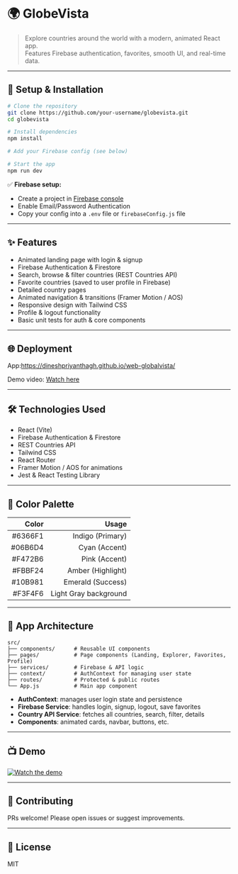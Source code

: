 # 🌍 GlobeVista

> Explore countries around the world with a modern, animated React app.  
> Features Firebase authentication, favorites, smooth UI, and real-time data.

---

## 🚀 Setup & Installation

```bash
# Clone the repository
git clone https://github.com/your-username/globevista.git
cd globevista

# Install dependencies
npm install

# Add your Firebase config (see below)

# Start the app
npm run dev
````

✅ **Firebase setup:**

* Create a project in [Firebase console](https://console.firebase.google.com/)
* Enable Email/Password Authentication
* Copy your config into a `.env` file or `firebaseConfig.js` file

---

## ✨ Features

* Animated landing page with login & signup
* Firebase Authentication & Firestore
* Search, browse & filter countries (REST Countries API)
* Favorite countries (saved to user profile in Firebase)
* Detailed country pages
* Animated navigation & transitions (Framer Motion / AOS)
* Responsive design with Tailwind CSS
* Profile & logout functionality
* Basic unit tests for auth & core components

---

## 🌐 Deployment

App:https://dineshpriyanthagh.github.io/web-globalvista/

Demo video: [Watch here](https://www.youtube.com/watch?v=JuJbKa30rQc)

---

## 🛠 Technologies Used

* React (Vite)
* Firebase Authentication & Firestore
* REST Countries API
* Tailwind CSS
* React Router
* Framer Motion / AOS for animations
* Jest & React Testing Library

---

## 🎨 Color Palette

|   Color |                 Usage |
| ------: | --------------------: |
| #6366F1 |      Indigo (Primary) |
| #06B6D4 |         Cyan (Accent) |
| #F472B6 |         Pink (Accent) |
| #FBBF24 |     Amber (Highlight) |
| #10B981 |     Emerald (Success) |
| #F3F4F6 | Light Gray background |

---

## 🧩 App Architecture

```plaintext
src/
├── components/      # Reusable UI components
├── pages/           # Page components (Landing, Explorer, Favorites, Profile)
├── services/        # Firebase & API logic
├── context/         # AuthContext for managing user state
├── routes/          # Protected & public routes
└── App.js           # Main app component
```

* **AuthContext**: manages user login state and persistence
* **Firebase Service**: handles login, signup, logout, save favorites
* **Country API Service**: fetches all countries, search, filter, details
* **Components**: animated cards, navbar, buttons, etc.

---

## 📺 Demo

[![Watch the demo](https://img.youtube.com/vi/XXXXXXXXX/0.jpg)](https://www.youtube.com/watch?v=JuJbKa30rQc)

---

## 🤝 Contributing

PRs welcome! Please open issues or suggest improvements.

---

## 📄 License

MIT

```
